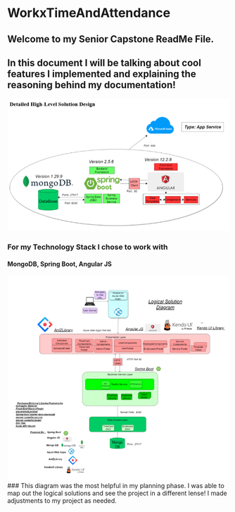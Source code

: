 # WorkxTimeAndAttendance

## Welcome to my Senior Capstone ReadMe File. 
## In this document I will be talking about cool features I implemented and explaining the reasoning behind my documentation!

<img src="Detailed Solution.png" />

### For my Technology Stack I chose to work with 
#### MongoDB, Spring Boot, Angular JS

<img src="Logical Solution Diagram.png"/>
### This diagram was the most helpful in my planning phase. I was able to map out the logical solutions and see the project in a different lense! I made adjustments to my project as needed.
